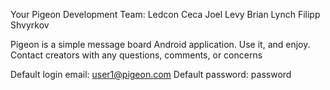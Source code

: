 Your Pigeon Development Team:
  Ledcon Ceca
  Joel Levy
  Brian Lynch
  Filipp Shvyrkov

Pigeon is a simple message board Android application. Use it, and enjoy. Contact creators with any questions, comments, or concerns

Default login email: user1@pigeon.com
Default password: password

